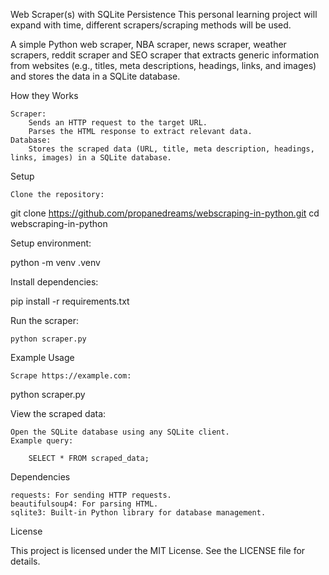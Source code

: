 Web Scraper(s) with SQLite Persistence
This personal learning project will expand with time, different scrapers/scraping methods will be used. 

A simple Python web scraper, NBA scraper, news scraper, weather scrapers, reddit scraper and SEO scraper that extracts generic information from websites (e.g., titles, meta descriptions, headings, links, and images) and stores the data in a SQLite database.


How they Works

    Scraper:
        Sends an HTTP request to the target URL.
        Parses the HTML response to extract relevant data.
    Database:
        Stores the scraped data (URL, title, meta description, headings, links, images) in a SQLite database.

Setup

    Clone the repository:

git clone https://github.com/propanedreams/webscraping-in-python.git
cd webscraping-in-python

Setup environment:
    
python -m venv .venv

Install dependencies:

pip install -r requirements.txt

Run the scraper:

    python scraper.py


Example Usage

    Scrape https://example.com:

python scraper.py

View the scraped data:

    Open the SQLite database using any SQLite client.
    Example query:

        SELECT * FROM scraped_data;

Dependencies

    requests: For sending HTTP requests.
    beautifulsoup4: For parsing HTML.
    sqlite3: Built-in Python library for database management.

License

This project is licensed under the MIT License. See the LICENSE file for details.
